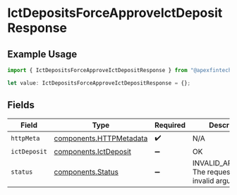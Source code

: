 # IctDepositsForceApproveIctDepositResponse

## Example Usage

```typescript
import { IctDepositsForceApproveIctDepositResponse } from "@apexfintechsolutions/ascend-sdk/models/operations";

let value: IctDepositsForceApproveIctDepositResponse = {};
```

## Fields

| Field                                                              | Type                                                               | Required                                                           | Description                                                        |
| ------------------------------------------------------------------ | ------------------------------------------------------------------ | ------------------------------------------------------------------ | ------------------------------------------------------------------ |
| `httpMeta`                                                         | [components.HTTPMetadata](../../models/components/httpmetadata.md) | :heavy_check_mark:                                                 | N/A                                                                |
| `ictDeposit`                                                       | [components.IctDeposit](../../models/components/ictdeposit.md)     | :heavy_minus_sign:                                                 | OK                                                                 |
| `status`                                                           | [components.Status](../../models/components/status.md)             | :heavy_minus_sign:                                                 | INVALID_ARGUMENT: The request has an invalid argument.             |